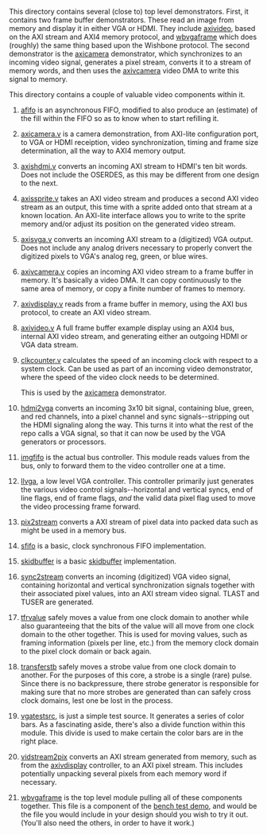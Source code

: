 This directory contains several (close to) top level demonstrators.  First, it
contains two frame buffer demonstrators.  These read an image from memory and
display it in either VGA or HDMI.  They include [axivideo](axivideo.v),
based on the AXI stream and AXI4 memory protocol, and
[wbvgaframe](wbvgaframe.v) which does (roughly) the same thing based upon the
Wishbone protocol.  The second demonstrator is the [axicamera](axicamera.v)
demonstrator, which synchronizes to an incoming video signal, generates a
pixel stream, converts it to a stream of memory words, and then uses
the [axivcamera](axivcamera.v) video DMA to write this signal to memory.

This directory contains a couple of valuable video components within it.

1. [afifo](afifo.v) is an asynchronous FIFO, modified to also produce an
   (estimate) of the fill within the FIFO so as to know when to start refilling
   it.

2. [axicamera.v](axicamera.v) is a camera demonstration, from AXI-lite
   configuration port, to VGA or HDMI receiption, video synchronization,
   timing and frame size determination, all the way to AXI4 memory output.

3. [axishdmi.v](axishdmi.v) converts an incoming AXI stream to HDMI's ten bit
   words.  Does not include the OSERDES, as this may be different from one
   design to the next.

4. [axissprite.v](axissprite.v) takes an AXI video stream and produces a second
   AXI video stream as an output, this time with a sprite added onto that stream
   at a known location.  An AXI-lite interface allows you to write to the
   sprite memory and/or adjust its position on the generated video stream.

5. [axisvga.v](axisvga.v) converts an incoming AXI stream to a (digitized) VGA
   output.  Does not include any analog drivers necessary to properly convert
   the digitized pixels to VGA's analog reg, green, or blue wires.

6. [axivcamera.v](axivcamera.v) copies an incoming AXI video stream to a frame
   buffer in memory.  It's basically a video DMA.  It can copy continuously to
   the same area of memory, or copy a finite number of frames to memory.

7. [axivdisplay.v](axivdisplay.v) reads from a frame buffer in memory, using the
   AXI bus protocol, to create an AXI video stream.

8. [axivideo.v](axivideo.v) A full frame buffer example display using an
   AXI4 bus, internal AXI video stream, and generating either an outgoing HDMI
   or VGA data stream.

9. [clkcounter.v](clkcounter.v) calculates the speed of an incoming clock with
   respect to a system clock.  Can be used as part of an incoming video
   demonstrator, where the speed of the video clock needs to be determined.

   This is used by the [axicamera](axicamera.v) demonstrator.

10. [hdmi2vga](hdmi2vga.v) converts an incoming 3x10 bit signal, containing
    blue, green, and red channels, into a pixel channel and sync
    signals--stripping out the HDMI signaling along the way.  This turns it into
    what the rest of the repo calls a VGA signal, so that it can now be used
    by the VGA generators or processors.

10. [imgfifo](imgfifo.v) is the actual bus controller.  This module reads values
   from the bus, only to forward them to the video controller one at a time.

11. [llvga](llvga.v), a low level VGA controller.  This controller primarily
   just generates the various video control signals--horizontal and vertical
   syncs, end of line flags, end of frame flags, *and* the valid data pixel
   flag used to move the video processing frame forward.

12. [pix2stream](pix2stream.v) converts a AXI stream of pixel data into
   packed data such as might be used in a memory bus.

13. [sfifo](sfifo.v) is a basic, clock synchronous FIFO implementation.

14. [skidbuffer](skidbuffer.v) is a basic [skidbuffer](https://zipcpu.com/blog/2019/05/22/skidbuffer.html) implementation.

15. [sync2stream](sync2stream.v) converts an incoming (digitized) VGA video
   signal, containing horizontal and vertical synchronization signals together
   with their associated pixel values, into an AXI stream video signal.
   TLAST and TUSER are generated.

16. [tfrvalue](tfrvalue.v) safely moves a value from one clock domain to another
   while also guaranteeing that the bits of the value will all move from one
   clock domain to the other together.  This is used for moving values, such as
   framing information (pixels per line, etc.) from the memory clock domain to
   the pixel clock domain or back again.

17. [transferstb](transferstb.v) safely moves a strobe value from one clock
   domain to another.  For the purposes of this core, a strobe is a single
   (rare) pulse.  Since there is no backpressure, there strobe generator is
   responsible for making sure that no more strobes are generated than can
   safely cross clock domains, lest one be lost in the process.
 
18. [vgatestsrc](vgatestsrc.v), is just a simple test source.  It generates a
   series of color bars.  As a fascinating aside, there's also a divide
   function within this module.  This divide is used to make certain the
   color bars are in the right place.

19. [vidstream2pix](vidstream2pix.v) converts an AXI stream generated from
   memory, such as from the [axivdisplay](axivdisplay.v) controller, to an
   AXI pixel stream.  This includes potentially unpacking several pixels from
   each memory word if necessary.

20. [wbvgaframe](wbvgaframe.v) is the top level module pulling all of these
   components together.  This file is a component of the
   [bench test demo](../bench/rtl/demo.v),
   and would be the file you would include in your design should you wish
   to try it out.  (You'll also need the others, in order to have it work.)
